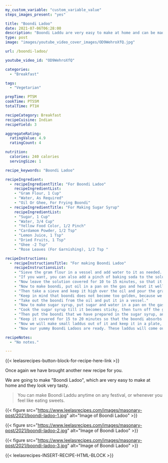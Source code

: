 ```yaml
---
my_custom_variable: "custom_variable_value"
steps_images_present: "yes"

title: "Boondi Ladoo"
date: 2021-07-06T06:28:00
description: "Boondi Laddu are very easy to make at home and can be made anytime on any festival, or whenever you feel like eating sweets."
type: post
image: "images/youtube_video_cover_images/OD9WehroXfQ.jpg"

url: /boondi-ladoo/

youtube_video_id: "OD9WehroXfQ"

categories: 
  - "Breakfast"

tags:
  - "Vegetarian"

prepTime: PT5M
cookTime: PT55M
totalTime: PT1H

recipeCategory: Breakfast
recipeCuisine: Indian
recipeYield: 3

aggregateRating:
  ratingValue: 4.9
  ratingCount: 4

nutrition:
  calories: 240 calories
  servingSize: 1

recipe_keywords: "Boondi Ladoo"

recipeIngredient:
  - recipeIngredientTitle: "For Boondi Ladoo"
    recipeIngredientList:
    - "Gram Flour, 1 Cup" 
    - "Water, As Required" 
    - "Oil Or Ghee, For Frying Boondi" 
  - recipeIngredientTitle: "For Making Sugar Syrup"
    recipeIngredientList:
    - "Sugar, 1 Cup" 
    - "Water, 3/4 Cup" 
    - "Yellow Food Color, 1/2 Pinch" 
    - "Cardamom Powder, 1/2 Tsp" 
    - "Lemon Juice, 1 Tsp" 
    - "Dried Fruits, 1 Tsp" 
    - "Ghee -2 Tsp" 
    - "Rose Leaves (For Garnishing), 1/2 Tsp " 

recipeInstructions:
  - recipeInstructionsTitle: "For making Boondi Ladoo"
    recipeInstructionsList:
    - "Sieve the gram flour in a vessel and add water to it as needed. Then, make a thin batter." 
    - "If you want, you can also add a pinch of baking soda to the solution." 
    - "Now leave the solution covered for 10 to 15 minutes, so that it sets well." 
    - "Now to make boondi, put oil in a pan on the gas and heat it well." 
    - "Then take a sieve and keep it high over the oil and pour the gram flour mixture little by little, keeping in mind that the solution has to be kept in the oil by moving the hand." 
    - "Keep in mind that boondi does not become too golden, because we have to make laddus, so we have to cook it less and keep it a little soft." 
    - "Take out the boondi from the oil and put it in a vessel." 
    - "Now to make sugar syrup, put sugar and water in a pan on the gas and keep stirring till the sugar melts. Add a little yellow color, cardamom powder and lemon juice in it." 
    - "Cook the sugar syrup till it becomes sticky, then turn off the gas." 
    - "Then put the boondi that we have prepared in the sugar syrup, and mix it well and add dry fruits, almond shavings, rose leaves, and two spoons of ghee, and mix it well." 
    - "Keep it covered for 15 to 20 minutes so that the boondi absorbs the syrup well." 
    - "Now we will make small laddus out of it and keep it in a plate, and decorate it with rose leaves and cashew nuts." 
    - "Now our yummy Boondi Ladoos are ready. These laddus will come out indeed very tasty." 

recipeNotes:
  - "No notes." 

---
```


{{< leelasrecipes-button-block-for-recipe-here-link >}}

Once again we have brought  another new recipe for you.

We are going to make "Boondi Ladoo", which are very easy to make at home and they look very tasty.

> You can make Boondi Laddu anytime on any festival, or whenever you feel like eating sweets.

{{< figure src="https://www.leelasrecipes.com/images/masonary-post/2021/boondi-ladoo-1.jpg" alt="Image of Boondi Ladoo" >}}

{{< figure src="https://www.leelasrecipes.com/images/masonary-post/2021/boondi-ladoo-2.jpg" alt="Image of Boondi Ladoo" >}}

{{< figure src="https://www.leelasrecipes.com/images/masonary-post/2021/boondi-ladoo-3.jpg" alt="Image of Boondi Ladoo" >}}

{{< leelasrecipes-INSERT-RECIPE-HTML-BLOCK >}}

